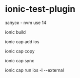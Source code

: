 # ionic-test-plugin

запуск - 
nvm use 14 

ionic build  

ionic cap add ios   

ionic cap copy  

ionic cap sync

ionic cap run ios -l --external
